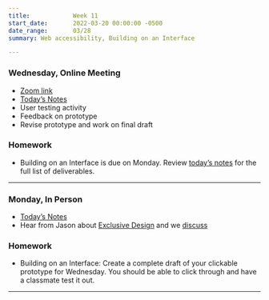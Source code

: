 ```yaml
---
title:            Week 11
start_date:       2022-03-20 00:00:00 -0500
date_range:       03/28
summary: Web accessibility, Building on an Interface

---
```


### Wednesday, Online Meeting

- [Zoom link](https://zoom.us/j/7047994536?pwd=RThBZ0oyWHd5M2RZcmFNQUVwUFJHUT09)
- [Today&rsquo;s Notes](https://paper.dropbox.com/doc/Penn-Week-11b-Testing-Iterating-Finalizing--BeqT2gQL2eyg5_WJBpiJqfPHAQ-Hm2gckYtXjFVlFJzug1zC)
- User testing activity
- Feedback on prototype
- Revise prototype and work on final draft


### Homework
- Building on an Interface is due on Monday. Review [today&rsquo;s notes](https://paper.dropbox.com/doc/Penn-Week-11b-Testing-Iterating-Finalizing--BeqT2gQL2eyg5_WJBpiJqfPHAQ-Hm2gckYtXjFVlFJzug1zC) for the full list of deliverables.



---



### Monday, In Person

- [Today&rsquo;s Notes](https://paper.dropbox.com/doc/Penn-Week-11a-Web-Accessibility-Designing-an-Interface-Work-Continues-JavaScript-Libraries--BeiI2PMVdddFwSOz8KtuTfcbAQ-TEhXNGAfJWeLR0fvSVJm5)
- Hear from Jason about [Exclusive Design](https://exclusive-design.vasilis.nl/) and we [discuss](https://paper.dropbox.com/doc/Penn-Art-of-Web-S22-Reading-Reflections--BbJ6T5rVvfWn94KhpzZhFNXUAQ-1UUZlQIbgmKjouZ5Tl2TE)


### Homework
- Building on an Interface: Create a complete draft of your clickable prototype for Wednesday. You should be able to click through and have a classmate test it out.

---
